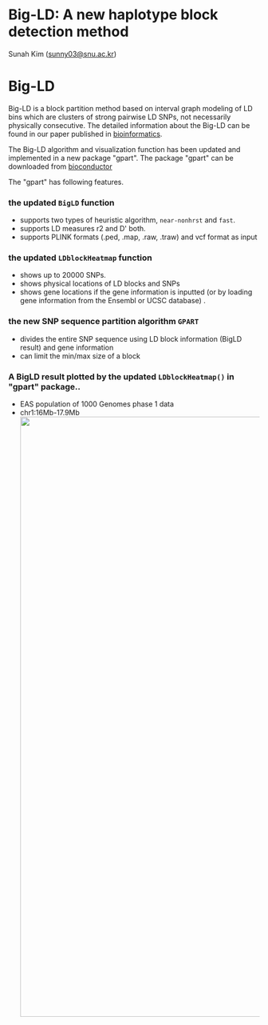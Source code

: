 Big-LD: A new haplotype block detection method
================
Sunah Kim (<sunny03@snu.ac.kr>)

Big-LD
======

Big-LD is a block partition method based on interval graph modeling of LD bins which are clusters of strong pairwise LD SNPs, not necessarily physically consecutive. The detailed information about the Big-LD can be found in our paper published in [bioinformatics](https://academic.oup.com/bioinformatics/article/doi/10.1093/bioinformatics/btx609/4282661/A-new-haplotype-block-detection-method-for-dense).

The Big-LD algorithm and visualization function has been updated and implemented in a new package "gpart". The package "gpart" can be downloaded from [bioconductor](https://bioconductor.org/packages/devel/bioc/html/gpart.html)

The "gpart" has following features.

### the updated `BigLD` function

-   supports two types of heuristic algorithm, `near-nonhrst` and `fast`.
-   supports LD measures r2 and D' both.
-   supports PLINK formats (.ped, .map, .raw, .traw) and vcf format as input

### the updated `LDblockHeatmap` function

-   shows up to 20000 SNPs.
-   shows physical locations of LD blocks and SNPs
-   shows gene locations if the gene information is inputted (or by loading gene information from the Ensembl or UCSC database) .

### the new SNP sequence partition algorithm `GPART`

-   divides the entire SNP sequence using LD block information (BigLD result) and gene information
-   can limit the min/max size of a block

### A BigLD result plotted by the updated `LDblockHeatmap()` in "gpart" package..

-   EAS population of 1000 Genomes phase 1 data
-   chr1:16Mb-17.9Mb
    <img src="README_figs/README-heatmap_all.png" width="1200px" />
